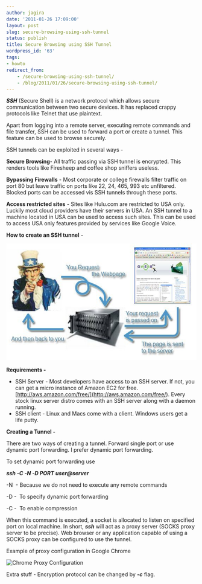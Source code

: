 ```yaml
---
author: jagira
date: '2011-01-26 17:09:00'
layout: post
slug: secure-browsing-using-ssh-tunnel
status: publish
title: Secure Browsing using SSH Tunnel
wordpress_id: '63'
tags:
- howto
redirect_from:
    - /secure-browsing-using-ssh-tunnel/
    - /blog/2011/01/26/secure-browsing-using-ssh-tunnel/
---
```


***SSH*** (Secure Shell) is a network protocol which allows secure
communication between two secure devices. It has replaced crappy
protocols like Telnet that use plaintext.

Apart from logging into a remote server, executing remote commands
and file transfer, SSH can be used to forward a port or create a
tunnel. This feature can be used to browse securely.

SSH tunnels can be exploited in several ways -

**Secure Browsing**- All traffic passing via SSH tunnel is
encrypted. This renders tools like Firesheep and coffee shop
sniffers useless.

**Bypassing Firewalls** - Most corporate or college firewalls
filter traffic on port 80 but leave traffic on ports like 22, 24,
465, 993 etc unfiltered. Blocked ports can be accessed vis SSH
tunnels through these ports.

**Access restricted sites** - Sites like Hulu.com are restricted to
USA only. Luckily most cloud providers have their servers in USA.
An SSH tunnel to a machine located in USA can be used to access
such sites. This can be used to access USA only features provided
by services like Google Voice.

**How to create an SSH tunnel** -



![SSH Tunnel](/img/posts/archives/secure-browsing-using-ssh-tunnel/sshtunnels-1.png)

**Requirements -**

-   SSH Server - Most developers have access to an SSH server. If
    not, you can get a micro instance of Amazon EC2 for free.
    [http://aws.amazon.com/free/](http://aws.amazon.com/free/). Every
    stock linux server distro comes with an SSH server along with a
    daemon running.
-   SSH client - Linux and Macs come with a client. Windows users
    get a life putty.

**Creating a Tunnel -**

There are two ways of creating a tunnel. Forward single port or use
dynamic port forwarding. I prefer dynamic port forwarding.

To set dynamic port forwarding use

***ssh -C -N -D PORT user@server***

-N  - Because we do not need to execute any remote commands

-D -  To specify dynamic port forwarding

-C -  To enable compression

When this command is executed, a socket is allocated to listen on
specified port on local machine. In short, ***ssh*** will act as a
proxy server (SOCKS proxy server to be precise). Web browser or any
application capable of using a SOCKS proxy can be configured to use
the tunnel.

Example of proxy configuration in Google Chrome



![Chrome Proxy
Configuration](/img/posts/archives/secure-browsing-using-ssh-tunnel/sshtunnels-2.png)

Extra stuff - Encryption protocol can be changed by ***-c*** flag.

 



